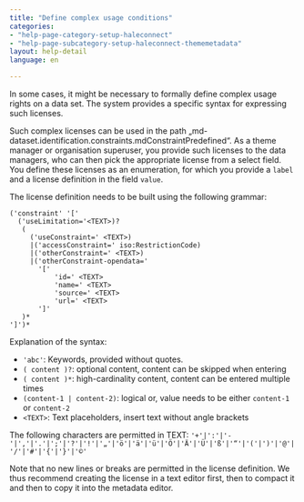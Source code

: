 ```yaml
---
title: "Define complex usage conditions"
categories:
- "help-page-category-setup-haleconnect"
- "help-page-subcategory-setup-haleconnect-thememetadata"
layout: help-detail
language: en

---
```


In some cases, it might be necessary to formally define complex usage rights on a data set. The system provides a specific syntax for expressing such licenses.

Such complex licenses can be used in the path „md-dataset.identification.constraints.mdConstraintPredefined“. As a theme manager or organisation superuser, you provide such licenses to the data managers, who can then pick the appropriate license from a select field. You define these licenses as an enumeration, for which you provide a ```label``` and a license definition in the field ```value```.

The license definition needs to be built using the following grammar:

    ('constraint' '['
      ('useLimitation='<TEXT>)?
       (
         ('useConstraint=' <TEXT>)
         |('accessConstraint=' iso:RestrictionCode)
         |('otherConstraint=' <TEXT>)
         |('otherConstraint-opendata='
           '['  
               'id=' <TEXT>
               'name=' <TEXT>
               'source=' <TEXT>
               'url=' <TEXT>
           ']'
       )*
    ']')*

Explanation of the syntax:

* `'abc'`:  Keywords, provided without quotes.
* `( content )?`: optional content, content can be skipped when entering
* `( content )*`: high-cardinality content, content can be entered multiple times
* `(content-1 | content-2)`: logical or, value needs to be either ```content-1``` or ```content-2```
* `<TEXT>`: Text placeholders, insert text without angle brackets

The following characters are permitted in TEXT: `'+'|':'|'-'|','|'.'|';'|'?'|'!'|'„'|'ö'|'ä'|'ü'|'Ö'|'Ä'|'Ü'|'ß'|'“'|'('|')'|'@'|'/'|'#'|'{'|'}'|'©'`

Note that no new lines or breaks are permitted in the license definition. We thus recommend creating the license in a text editor first, then to compact it and then to copy it into the metadata editor.
